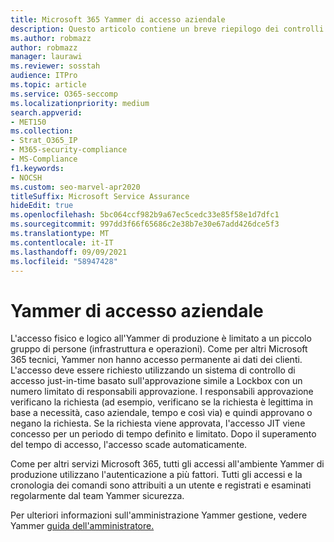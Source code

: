 ```yaml
---
title: Microsoft 365 Yammer di accesso aziendale
description: Questo articolo contiene un breve riepilogo dei controlli di Yammer Enterprise di accesso nell'ambiente di produzione.
ms.author: robmazz
author: robmazz
manager: laurawi
ms.reviewer: sosstah
audience: ITPro
ms.topic: article
ms.service: O365-seccomp
ms.localizationpriority: medium
search.appverid:
- MET150
ms.collection:
- Strat_O365_IP
- M365-security-compliance
- MS-Compliance
f1.keywords:
- NOCSH
ms.custom: seo-marvel-apr2020
titleSuffix: Microsoft Service Assurance
hideEdit: true
ms.openlocfilehash: 5bc064ccf982b9a67ec5cedc33e85f58e1d7dfc1
ms.sourcegitcommit: 997dd3f66f65686c2e38b7e30e67add426dce5f3
ms.translationtype: MT
ms.contentlocale: it-IT
ms.lasthandoff: 09/09/2021
ms.locfileid: "58947428"
---
```

# <a name="yammer-enterprise-access-controls"></a>Yammer di accesso aziendale 

L'accesso fisico e logico all'Yammer di produzione è limitato a un piccolo gruppo di persone (infrastruttura e operazioni). Come per altri Microsoft 365 tecnici, Yammer non hanno accesso permanente ai dati dei clienti. L'accesso deve essere richiesto utilizzando un sistema di controllo di accesso just-in-time basato sull'approvazione simile a Lockbox con un numero limitato di responsabili approvazione. I responsabili approvazione verificano la richiesta (ad esempio, verificano se la richiesta è legittima in base a necessità, caso aziendale, tempo e così via) e quindi approvano o negano la richiesta. Se la richiesta viene approvata, l'accesso JIT viene concesso per un periodo di tempo definito e limitato. Dopo il superamento del tempo di accesso, l'accesso scade automaticamente.

Come per altri servizi Microsoft 365, tutti gli accessi all'ambiente Yammer di produzione utilizzano l'autenticazione a più fattori. Tutti gli accessi e la cronologia dei comandi sono attribuiti a un utente e registrati e esaminati regolarmente dal team Yammer sicurezza.

Per ulteriori informazioni sull'amministrazione Yammer gestione, vedere Yammer [guida dell'amministratore.](/yammer/yammer-landing-page)